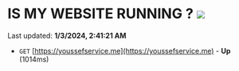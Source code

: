 # IS MY WEBSITE RUNNING ? [![](https://img.shields.io/static/v1?label=Sponsor&message=%E2%9D%A4&logo=GitHub&color=%23fe8e86)](https://github.com/sponsors/<username>)

Last updated: **1/3/2024, 2:41:21 AM**

- `GET` [https://youssefservice.me](https://youssefservice.me) - **Up** (1014ms)
